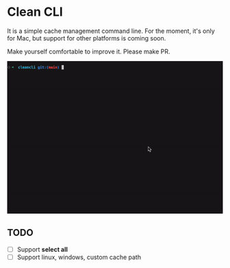 # Clean CLI

It is a simple cache management command line. For the moment, it's only for Mac, but support for other platforms is coming soon.
 
Make yourself comfortable to improve it. Please make PR.

![](https://github.com/heryTz/cleancli/blob/main/demo.gif)

## TODO

- [ ] Support **select all**
- [ ] Support linux, windows, custom cache path
